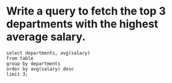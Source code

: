 # Write a query to fetch the top 3 departments with the highest average salary.

```text
select departments, avg(salary)
from table
group by departments
order by avg(salary) desc
limit 3;
```



